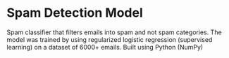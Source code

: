 # Spam Detection Model

Spam classifier that filters emails into spam and not spam categories. The model was trained by using regularized logistic regression (supervised learning) on a dataset of 6000+ emails. Built using Python (NumPy)
